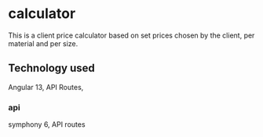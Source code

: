 # calculator

This is a client price calculator based on set prices chosen by the client, per material and per size.

## Technology used

Angular 13, API Routes, 

### api

symphony 6, API routes
